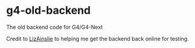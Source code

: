 # g4-old-backend
The old backend code for G4/G4-Next

Credit to [LizAinslie](https://github.com/LizAinslie) to helping me get the backend back online for testing.
